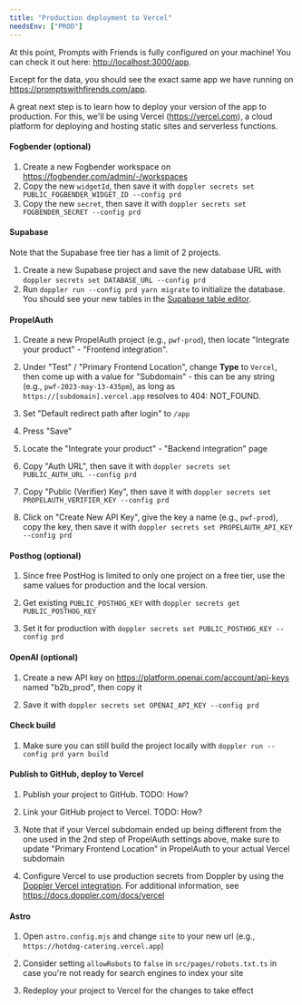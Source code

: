 ```yaml
---
title: "Production deployment to Vercel"
needsEnv: ["PROD"]
---
```


At this point, Prompts with Friends is fully configured on your machine! You can check it out here: <a href="http://localhost:3000/app" >http://localhost:3000/app</a>.

Except for the data, you should see the exact same app we have running on <a href="https://promptswithfirends.com/app" >https://promptswithfirends.com/app</a>.

A great next step is to learn how to deploy your version of the app to production. For this, we'll be using Vercel (<a href="https://vercel.com" >https://vercel.com</a>), a cloud platform for deploying and hosting static sites and serverless functions.

#### Fogbender (optional)

1. Create a new Fogbender workspace on <a href="https://fogbender.com/admin/-/workspaces" >https://fogbender.com/admin/-/workspaces</a>
2. Copy the new `widgetId`, then save it with `doppler secrets set PUBLIC_FOGBENDER_WIDGET_ID --config prd`
3. Copy the new `secret`, then save it with `doppler secrets set FOGBENDER_SECRET --config prd`

#### Supabase

Note that the Supabase free tier has a limit of 2 projects.

1. Create a new Supabase project and save the new database URL with `doppler secrets set DATABASE_URL --config prd`
2. Run `doppler run --config prd yarn migrate` to initialize the database. You should see your new tables in the <a href="https://app.supabase.com/project/_/editor" >Supabase table editor</a>.

#### PropelAuth

1. Create a new PropelAuth project (e.g., `pwf-prod`), then locate "Integrate your product" - "Frontend integration".

1. Under "Test" / "Primary Frontend Location", change **Type** to `Vercel`, then come up with a value for "Subdomain" - this can be any string (e.g., `pwf-2023-may-13-435pm`), as long as `https://[subdomain].vercel.app` resolves to 404: NOT_FOUND.

1. Set "Default redirect path after login" to `/app`

1. Press "Save"

1. Locate the "Integrate your product" - "Backend integration" page

1. Copy "Auth URL", then save it with `doppler secrets set PUBLIC_AUTH_URL --config prd`

1. Copy "Public (Verifier) Key", then save it with `doppler secrets set PROPELAUTH_VERIFIER_KEY --config prd`

1. Click on "Create New API Key", give the key a name (e.g., `pwf-prod`), copy the key, then save it with `doppler secrets set PROPELAUTH_API_KEY --config prd`

#### Posthog (optional)

1. Since free PostHog is limited to only one project on a free tier, use the same values for production and the local version.

1. Get existing `PUBLIC_POSTHOG_KEY` with `doppler secrets get PUBLIC_POSTHOG_KEY`

1. Set it for production with `doppler secrets set PUBLIC_POSTHOG_KEY --config prd`

#### OpenAI (optional)

1. Create a new API key on <a href="https://platform.openai.com/account/api-keys">https://platform.openai.com/account/api-keys</a> named "b2b_prod", then copy it

1. Save it with `doppler secrets set OPENAI_API_KEY --config prd`

#### Check build

1. Make sure you can still build the project locally with `doppler run --config prd yarn build`

#### Publish to GitHub, deploy to Vercel

1. Publish your project to GitHub. TODO: How?

2. Link your GitHub project to Vercel. TODO: How?

3. Note that if your Vercel subdomain ended up being different from the one used in the 2nd step of PropelAuth settings above, make sure to update "Primary Frontend Location" in PropelAuth to your actual Vercel subdomain

4. Configure Vercel to use production secrets from Doppler by using the <a href="https://www.doppler.com/integrations/vercel" >Doppler Vercel integration</a>. For additional information, see <a href="https://docs.doppler.com/docs/vercel">https://docs.doppler.com/docs/vercel</a>

#### Astro

1. Open `astro.config.mjs` and change `site` to your new url (e.g., `https://hotdog-catering.vercel.app`)

1. Consider setting `allowRobots` to `false` in `src/pages/robots.txt.ts` in case you're not ready for search engines to index your site

1. Redeploy your project to Vercel for the changes to take effect
